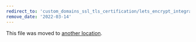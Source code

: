```yaml
---
redirect_to: 'custom_domains_ssl_tls_certification/lets_encrypt_integration.md'
remove_date: '2022-03-14'
---
```


This file was moved to [another location](custom_domains_ssl_tls_certification/lets_encrypt_integration.md).

<!-- This redirect file can be deleted after <2022-03-14>. -->
<!-- Before deletion, see: https://docs.gitlab.com/ee/development/documentation/#move-or-rename-a-page -->
